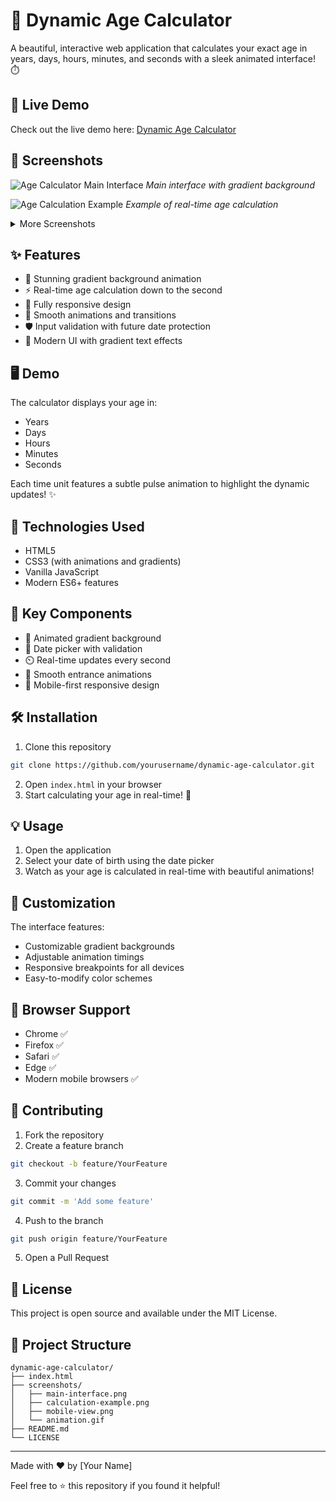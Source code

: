 # 🎂 Dynamic Age Calculator 

A beautiful, interactive web application that calculates your exact age in years, days, hours, minutes, and seconds with a sleek animated interface! ⏱️

## 🔴 Live Demo

Check out the live demo here: [Dynamic Age Calculator](https://babureddynr.github.io/age-caclualtor/)

## 📸 Screenshots

![Age Calculator Main Interface](./screenshots/main-interface.png)
*Main interface with gradient background*

![Age Calculation Example](./screenshots/calculation-example.png)
*Example of real-time age calculation*

<details>
<summary>More Screenshots</summary>

![Mobile View](./screenshots/mobile-view.png)
*Responsive mobile interface*

![Animation Demo](./screenshots/animation.gif)
*Gradient animation in action*

</details>

## ✨ Features

- 🌈 Stunning gradient background animation
- ⚡ Real-time age calculation down to the second
- 📱 Fully responsive design
- 🎯 Smooth animations and transitions
- 🛡️ Input validation with future date protection
- 🎨 Modern UI with gradient text effects

## 🖥️ Demo

The calculator displays your age in:
- Years
- Days
- Hours
- Minutes
- Seconds

Each time unit features a subtle pulse animation to highlight the dynamic updates! ✨

## 🚀 Technologies Used

- HTML5
- CSS3 (with animations and gradients)
- Vanilla JavaScript
- Modern ES6+ features

## 🎯 Key Components

- 🎨 Animated gradient background
- 📅 Date picker with validation
- ⏲️ Real-time updates every second
- 💫 Smooth entrance animations
- 📱 Mobile-first responsive design

## 🛠️ Installation

1. Clone this repository
```bash
git clone https://github.com/yourusername/dynamic-age-calculator.git
```
2. Open `index.html` in your browser
3. Start calculating your age in real-time! 🎉

## 💡 Usage

1. Open the application
2. Select your date of birth using the date picker
3. Watch as your age is calculated in real-time with beautiful animations!

## 🎨 Customization

The interface features:
- Customizable gradient backgrounds
- Adjustable animation timings
- Responsive breakpoints for all devices
- Easy-to-modify color schemes

## 📱 Browser Support

- Chrome ✅
- Firefox ✅
- Safari ✅
- Edge ✅
- Modern mobile browsers ✅

## 🤝 Contributing

1. Fork the repository
2. Create a feature branch
```bash
git checkout -b feature/YourFeature
```
3. Commit your changes
```bash
git commit -m 'Add some feature'
```
4. Push to the branch
```bash
git push origin feature/YourFeature
```
5. Open a Pull Request

## 📄 License

This project is open source and available under the MIT License.

## 📁 Project Structure

```
dynamic-age-calculator/
├── index.html
├── screenshots/
│   ├── main-interface.png
│   ├── calculation-example.png
│   ├── mobile-view.png
│   └── animation.gif
├── README.md
└── LICENSE
```

---

Made with ❤️ by [Your Name]

Feel free to ⭐ this repository if you found it helpful!
